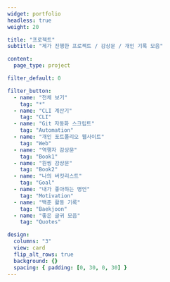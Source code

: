 ```yaml
---
widget: portfolio
headless: true
weight: 20

title: "프로젝트"
subtitle: "제가 진행한 프로젝트 / 감상문 / 개인 기록 모음"

content:
  page_type: project

filter_default: 0

filter_button:
  - name: "전체 보기"
    tag: "*"
  - name: "CLI 계산기"
    tag: "CLI"
  - name: "Git 자동화 스크립트"
    tag: "Automation"
  - name: "개인 포트폴리오 웹사이트"
    tag: "Web"
  - name: "역행자 감상문"
    tag: "Book1"
  - name: "원씽 감상문"
    tag: "Book2"
  - name: "나의 버킷리스트"
    tag: "Goal"
  - name: "내가 좋아하는 명언"
    tag: "Motivation"
  - name: "백준 활동 기록"
    tag: "Baekjoon"
  - name: "좋은 글귀 모음"
    tag: "Quotes"

design:
  columns: "3"
  view: card
  flip_alt_rows: true
  background: {}
  spacing: { padding: [0, 30, 0, 30] }
---
```


